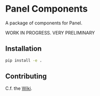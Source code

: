 # Panel Components

A package of components for Panel.

WORK IN PROGRESS. VERY PRELIMINARY

## Installation

```bash
pip install -e .
```

## Contributing

C.f. the [Wiki](https://github.com/MarcSkovMadsen/panel-components/wiki#design-principles).